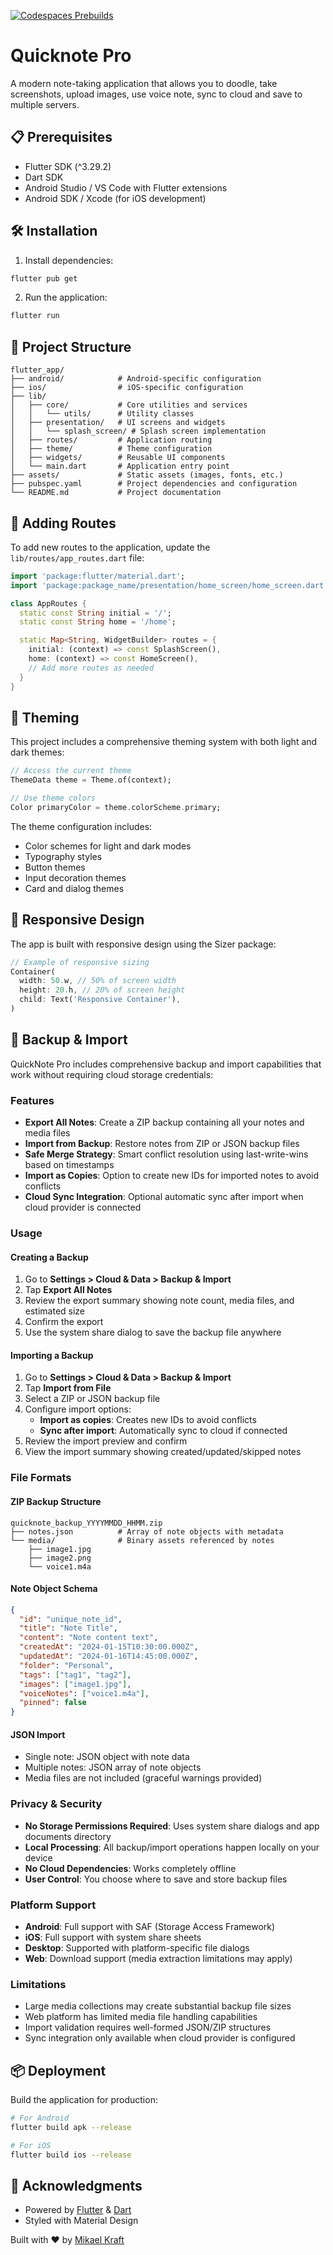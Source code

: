 [![Codespaces Prebuilds](https://github.com/mikaelkraft/Quicknote_Pro/actions/workflows/codespaces/create_codespaces_prebuilds/badge.svg)](https://github.com/mikaelkraft/Quicknote_Pro/actions/workflows/codespaces/create_codespaces_prebuilds)

# Quicknote Pro

A modern note-taking application that allows you to doodle, take screenshots, upload images, use voice note, sync to cloud and save to multiple servers.

## 📋 Prerequisites

- Flutter SDK (^3.29.2)
- Dart SDK
- Android Studio / VS Code with Flutter extensions
- Android SDK / Xcode (for iOS development)

## 🛠️ Installation

1. Install dependencies:
```bash
flutter pub get
```

2. Run the application:
```bash
flutter run
```

## 📁 Project Structure

```
flutter_app/
├── android/            # Android-specific configuration
├── ios/                # iOS-specific configuration
├── lib/
│   ├── core/           # Core utilities and services
│   │   └── utils/      # Utility classes
│   ├── presentation/   # UI screens and widgets
│   │   └── splash_screen/ # Splash screen implementation
│   ├── routes/         # Application routing
│   ├── theme/          # Theme configuration
│   ├── widgets/        # Reusable UI components
│   └── main.dart       # Application entry point
├── assets/             # Static assets (images, fonts, etc.)
├── pubspec.yaml        # Project dependencies and configuration
└── README.md           # Project documentation
```

## 🧩 Adding Routes

To add new routes to the application, update the `lib/routes/app_routes.dart` file:

```dart
import 'package:flutter/material.dart';
import 'package:package_name/presentation/home_screen/home_screen.dart';

class AppRoutes {
  static const String initial = '/';
  static const String home = '/home';

  static Map<String, WidgetBuilder> routes = {
    initial: (context) => const SplashScreen(),
    home: (context) => const HomeScreen(),
    // Add more routes as needed
  }
}
```

## 🎨 Theming

This project includes a comprehensive theming system with both light and dark themes:

```dart
// Access the current theme
ThemeData theme = Theme.of(context);

// Use theme colors
Color primaryColor = theme.colorScheme.primary;
```

The theme configuration includes:
- Color schemes for light and dark modes
- Typography styles
- Button themes
- Input decoration themes
- Card and dialog themes

## 📱 Responsive Design

The app is built with responsive design using the Sizer package:

```dart
// Example of responsive sizing
Container(
  width: 50.w, // 50% of screen width
  height: 20.h, // 20% of screen height
  child: Text('Responsive Container'),
)
```
## 💾 Backup & Import

QuickNote Pro includes comprehensive backup and import capabilities that work without requiring cloud storage credentials:

### Features

- **Export All Notes**: Create a ZIP backup containing all your notes and media files
- **Import from Backup**: Restore notes from ZIP or JSON backup files
- **Safe Merge Strategy**: Smart conflict resolution using last-write-wins based on timestamps
- **Import as Copies**: Option to create new IDs for imported notes to avoid conflicts
- **Cloud Sync Integration**: Optional automatic sync after import when cloud provider is connected

### Usage

#### Creating a Backup

1. Go to **Settings > Cloud & Data > Backup & Import**
2. Tap **Export All Notes**
3. Review the export summary showing note count, media files, and estimated size
4. Confirm the export
5. Use the system share dialog to save the backup file anywhere

#### Importing a Backup

1. Go to **Settings > Cloud & Data > Backup & Import**
2. Tap **Import from File**
3. Select a ZIP or JSON backup file
4. Configure import options:
   - **Import as copies**: Creates new IDs to avoid conflicts
   - **Sync after import**: Automatically sync to cloud if connected
5. Review the import preview and confirm
6. View the import summary showing created/updated/skipped notes

### File Formats

#### ZIP Backup Structure
```
quicknote_backup_YYYYMMDD_HHMM.zip
├── notes.json          # Array of note objects with metadata
└── media/              # Binary assets referenced by notes
    ├── image1.jpg
    ├── image2.png
    └── voice1.m4a
```

#### Note Object Schema
```json
{
  "id": "unique_note_id",
  "title": "Note Title",
  "content": "Note content text",
  "createdAt": "2024-01-15T10:30:00.000Z",
  "updatedAt": "2024-01-16T14:45:00.000Z",
  "folder": "Personal",
  "tags": ["tag1", "tag2"],
  "images": ["image1.jpg"],
  "voiceNotes": ["voice1.m4a"],
  "pinned": false
}
```

#### JSON Import
- Single note: JSON object with note data
- Multiple notes: JSON array of note objects
- Media files are not included (graceful warnings provided)

### Privacy & Security

- **No Storage Permissions Required**: Uses system share dialogs and app documents directory
- **Local Processing**: All backup/import operations happen locally on your device
- **No Cloud Dependencies**: Works completely offline
- **User Control**: You choose where to save and store backup files

### Platform Support

- **Android**: Full support with SAF (Storage Access Framework)
- **iOS**: Full support with system share sheets
- **Desktop**: Supported with platform-specific file dialogs
- **Web**: Download support (media extraction limitations may apply)

### Limitations

- Large media collections may create substantial backup file sizes
- Web platform has limited media file handling capabilities
- Import validation requires well-formed JSON/ZIP structures
- Sync integration only available when cloud provider is configured

## 📦 Deployment

Build the application for production:

```bash
# For Android
flutter build apk --release

# For iOS
flutter build ios --release
```

## 🙏 Acknowledgments
- Powered by [Flutter](https://flutter.dev) & [Dart](https://dart.dev)
- Styled with Material Design

Built with ❤️ by [Mikael Kraft](https://x.com/mikael_kraft)
